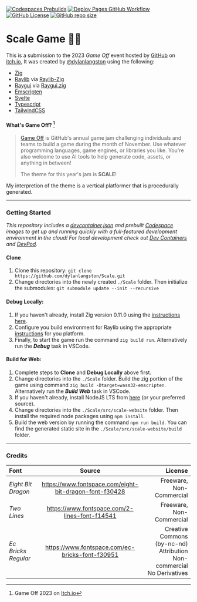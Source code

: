 [//]: https://github.com/adam-p/markdown-here/wiki/Markdown-Cheatsheet
[![Codespaces Prebuilds](https://github.com/dylanlangston/Scale/actions/workflows/codespaces/create_codespaces_prebuilds/badge.svg)](https://github.com/dylanlangston/Scale/actions/workflows/codespaces/create_codespaces_prebuilds)
[![Deploy Pages GitHub Workflow](https://img.shields.io/github/actions/workflow/status/dylanlangston/Scale/DeployPages.yml?label=Deploy%20Pages)](https://github.com/dylanlangston/Scale/actions/workflows/DeployPages.yml)
[![GitHub License](https://img.shields.io/github/license/dylanlangston/Scale)](https://github.com/dylanlangston/Scale/blob/main/LICENSE)
[![GitHub repo size](https://img.shields.io/github/repo-size/dylanlangston/Scale)](https://api.github.com/repos/dylanlangston/scale)

# Scale Game 🧗‍♂️
This is a submission to the 2023 *Game Off* event hosted by [GitHub](https://github.com/) on [itch.io](https://itch.io/), It was created by [@dylanlangston](https://github.com/dylanlangston) using the following:
- [Zig](https://ziglang.org/)
- [Raylib](https://www.raylib.com/) via [Raylib-Zig](https://github.com/Not-Nik/raylib-zig/tree/devel)
- [Raygui](https://github.com/raysan5/raygui) via [Raygui.zig](https://github.com/ryupold/raygui.zig)
- [Emscripten](https://emscripten.org/)
- [Svelte](https://svelte.dev/)
- [Typescript](https://www.typescriptlang.org/)
- [TailwindCSS](https://tailwindcss.com/)

#### What's Game Off? [^1]

> [Game Off](https://itch.io/jam/game-off-2023) is GitHub's annual game jam challenging individuals and teams to build a game during the month of November. Use whatever programming languages, game engines, or libraries you like. You're also welcome to use AI tools to help generate code, assets, or anything in between!
>
> The theme for this year's jam is **SCALE**!

My interpretion of the theme is a vertical platformer that is procedurally generated. 

------

### Getting Started
*This repository includes a [devcontainer.json](https://github.com/dylanlangston/Scale/blob/main/.devcontainer/devcontainer.json) and prebuilt [Codespace](https://docs.github.com/en/codespaces/getting-started/quickstart) images to get up and running quickly with a full-featured development environment in the cloud! For local development check out [Dev Containers](https://marketplace.visualstudio.com/items?itemName=ms-vscode-remote.remote-containers) and [DevPod](https://devpod.sh/).*

#### Clone
1. Clone this repository: `git clone https://github.com/dylanlangston/Scale.git`
2. Change directories into the newly created `./Scale` folder. Then initialize the submodules: `git submodule update --init --recursive`

#### Debug Locally:
1. If you haven't already, install Zig version 0.11.0 using the [instructions here](https://ziglang.org/learn/getting-started/#installing-zig).
2. Configure you build environment for Raylib using the appropriate [instructions](https://github.com/raysan5/raylib/wiki#development-platforms) for you platform.
3. Finally, to start the game run the command `zig build run`. Alternatively run the **_Debug_** task in VSCode.

#### Build for Web:
1. Complete steps to __Clone__ and __Debug Locally__ above first.
2. Change directories into the `./Scale` folder. Build the zig portion of the game using command `zig build -Dtarget=wasm32-emscripten`. Alternatively run the **_Build Web_** task in VSCode.
3. If you haven't already, install NodeJS LTS from [here](https://nodejs.org/en/download) (or your preferred source).
4. Change directories into the `./Scale/src/scale-website` folder. Then install the required node packages using `npm install`.
5. Build the web version by running the command `npm run build`. You can find the generated static site in the `./Scale/src/scale-website/build` folder.

------

### Credits
| Font | Source | License |
|:---- |:------:| -------:|
| _Eight Bit Dragon_ | https://www.fontspace.com/eight-bit-dragon-font-f30428 | Freeware, Non-Commercial |
| _Two Lines_ | https://www.fontspace.com/2-lines-font-f14541 | Freeware, Non-Commercial |
| _Ec Bricks Regular_ | https://www.fontspace.com/ec-bricks-font-f30951 | Creative Commons (by-nc-nd) Attribution <br/>Non-commercial No Derivatives |

[^1]: Game Off 2023 on [Itch.io](https://itch.io/jam/game-off-2023)